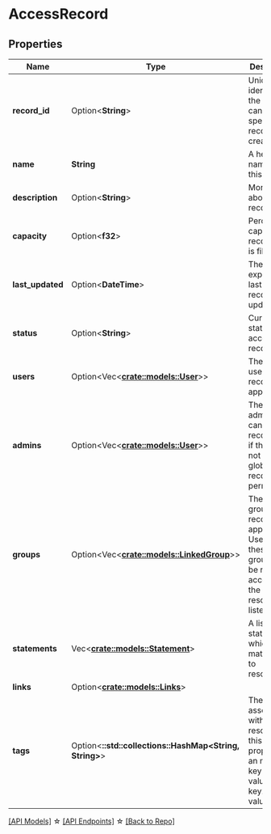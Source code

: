 # AccessRecord

## Properties

Name | Type | Description | Notes
------------ | ------------- | ------------- | -------------
**record_id** | Option<**String**> | Unique identifier for the record, can be specified on record creation. | [optional]
**name** | **String** | A helpful name for this record | 
**description** | Option<**String**> | More details about this record | [optional]
**capacity** | Option<**f32**> | Percentage capacity of record that is filled. | [optional][readonly]
**last_updated** | Option<**DateTime**> | The expected last time the record was updated | [optional][readonly]
**status** | Option<**String**> | Current status of the access record. | [optional][readonly]
**users** | Option<Vec<**[crate::models::User](User.md)**>> | The list of users this record applies to | [optional]
**admins** | Option<Vec<**[crate::models::User](User.md)**>> | The list of admin that can edit this record even if they do not have global record edit permissions. | [optional]
**groups** | Option<Vec<**[crate::models::LinkedGroup](LinkedGroup.md)**>> | The list of groups this record applies to. Users in these groups will be receive access to the resources listed. | [optional]
**statements** | Vec<**[crate::models::Statement](Statement.md)**> | A list of statements which match roles to resources. | 
**links** | Option<[**crate::models::Links**](Links.md)> |  |
**tags** | Option<**::std::collections::HashMap<String, String>**> | The tags associated with this resource, this property is an map. { key1: value1, key2: value2 } | [optional]

[[API Models]](./README.md#documentation-for-models) ☆ [[API Endpoints]](./README.md#documentation-for-api-endpoints) ☆ [[Back to Repo]](../README.md)


